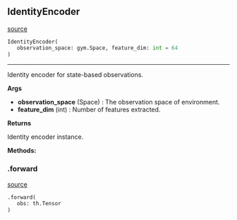 #


## IdentityEncoder
[source](https://github.com/RLE-Foundation/rllte/blob/main/rllte/xploit/encoder/identity_encoder.py/#L11)
```python 
IdentityEncoder(
   observation_space: gym.Space, feature_dim: int = 64
)
```


---
Identity encoder for state-based observations.


**Args**

* **observation_space** (Space) : The observation space of environment.
* **feature_dim** (int) : Number of features extracted.


**Returns**

Identity encoder instance.


**Methods:**


### .forward
[source](https://github.com/RLE-Foundation/rllte/blob/main/rllte/xploit/encoder/identity_encoder.py/#L30)
```python
.forward(
   obs: th.Tensor
)
```

